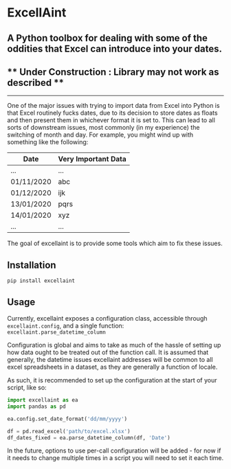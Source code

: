 # ExcellAint
## A Python toolbox for dealing with some of the oddities that Excel can introduce into your dates.

## ** Under Construction : Library may not work as described **
___

One of the major issues with trying to import data from Excel into Python is that Excel routinely fucks dates, due to its decision to store dates as floats
and then present them in whichever format it is set to. This can lead to all sorts of downstream issues, most commonly (in my experience) the switching of 
month and day. For example, you might wind up with something like the following:

| Date | Very Important Data|
|------|--------------------|
| ...  | ...   |
| 01/11/2020 | abc |
| 01/12/2020 | ijk |
| 13/01/2020 | pqrs |
| 14/01/2020 | xyz |
| ...  | ...   |

The goal of excellaint is to provide some tools which aim to fix these issues.


## Installation
``` pip install excellaint ```

## Usage

Currently, excellaint exposes a configuration class, accessible through 
`excellaint.config`, and a single function: `excellaint.parse_datetime_column`

Configuration is global and aims to take as much of the hassle of setting up how
data ought to be treated out of the function call. It is assumed that generally, the datetime issues excellaint addresses will be common to all excel spreadsheets in a dataset, as they are generally a function of locale.

As such, it is recommended to set up the configuration at the start of your script, like so:

```python
import excellaint as ea
import pandas as pd

ea.config.set_date_format('dd/mm/yyyy')

df = pd.read_excel('path/to/excel.xlsx')
df_dates_fixed = ea.parse_datetime_column(df, 'Date')
```

In the future, options to use per-call configuration will be added - for now if it needs to change multiple times in a script you will need to set it each time.


